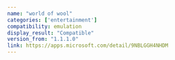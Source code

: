 ```yaml
---
name: "world of wool"
categories: ['entertainment']
compatibility: emulation
display_result: "Compatible"
version_from: "1.1.1.0"
link: https://apps.microsoft.com/detail/9NBLGGH4NHDM
---
```

